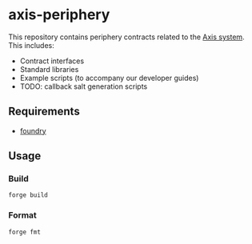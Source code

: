 # axis-periphery

This repository contains periphery contracts related to the [Axis system](https://axis.finance/). This includes:

- Contract interfaces
- Standard libraries
- Example scripts (to accompany our developer guides)
- TODO: callback salt generation scripts

## Requirements

- [foundry](https://getfoundry.sh/)

## Usage

### Build

```shell
forge build
```

### Format

```shell
forge fmt
```
